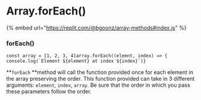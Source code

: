 # Array.forEach()

{% embed url="https://replit.com/@bgoonz/array-methods#index.js" %}

### forEach() <a href="96f8" id="96f8"></a>

```
const array = [1, 2, 3, 4]array.forEach((elemnt, index) => {   console.log(`Element ${element} at index ${index}`)}
```

**`forEach` **method will call the function provided once for each element in the array preserving the order. This function provided can take in 3 different arguments: `element`, `index`, `array`. Be sure that the order in which you pass these parameters follow the order.
